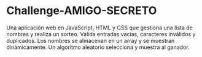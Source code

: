 # Challenge-AMIGO-SECRETO
Una aplicación web en JavaScript, HTML y CSS que gestiona una lista de nombres y realiza un sorteo. Valida entradas vacías, caracteres inválidos y duplicados. Los nombres se almacenan en un array y se muestran dinámicamente. Un algoritmo aleatorio selecciona y muestra al ganador.
